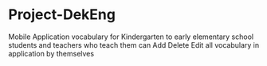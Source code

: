 # Project-DekEng
Mobile Application vocabulary for Kindergarten to early elementary school students and teachers who teach them can Add Delete Edit all vocabulary in application by themselves
